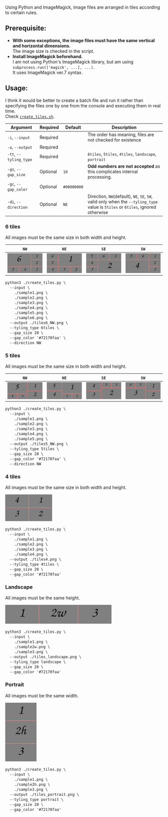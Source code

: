 Using Python and ImageMagick, image files are arranged in tiles according to certain rules.

## Prerequisite:

- **With some exceptions, the image files must have the same vertical and horizontal dimensions.**  
The image size is checked in the script.
- **Install ImageMagick beforehand.**  
I am not using Python's ImageMagick library, but am using `subprocess.run(['magick', ...], ...)`.  
It uses ImageMagick ver.7 syntax.


## Usage:

I think it would be better to create a batch file and run it rather than specifying the files one by one from the console and executing them in real time.  
Check [`create_tiles.sh`](./create_tiles.sh).

|Argument|Required|Default|Description|
|---|---|---|---|
|`-i`, `--input`|Required||The order has meaning, files are not checked for existence|
|`-o`, `--output`|Required|||
|`-tt`, `--tyling_type`|Required||`6tiles`, `5tiles`, `4tiles`, `landscape`, `portrait`|
|`-gs`, `--gap_size`|Optional|`10`|**Odd numbers are not accepted** as this complicates internal processing.|
|`-gc`, `--gap_color`|Optional|`#00000000`||
|`-di`, `--direction`|Optional|`NE`|Direction, `NW`(default), `NE`, `SE`, `SW`, valid only when the `--tyling_type` value is `5tiles` or `6tiles`, ignored otherwise|


### 6 tiles

All images must be the same size in both width and height.

|`NW`|`NE`|`SE`|`SW`|
|--|--|--|--|
|<img src="./tiles6_NW.png" width="150">|<img src="./tiles6_NE.png" width="150">|<img src="./tiles6_SE.png" width="150">|<img src="./tiles6_SW.png" width="150">|

```
python3 ./create_tiles.py \
  --input \
    ./sample1.png \
    ./sample2.png \
    ./sample3.png \
    ./sample4.png \
    ./sample5.png \
    ./sample6.png \
  --output ./tiles6_NW.png \
  --tyling_type 6tiles \
  --gap_size 20 \
  --gap_color '#72170faa' \
  --direction NW
```


### 5 tiles

All images must be the same size in both width and height.

|`NW`|`NE`|`SE`|`SW`|
|--|--|--|--|
|<img src="./tiles5_NW.png" width="150">|<img src="./tiles5_NE.png" width="150">|<img src="./tiles5_SE.png" width="150">|<img src="./tiles5_SW.png" width="150">|

```
python3 ./create_tiles.py \
  --input \
    ./sample1.png \
    ./sample2.png \
    ./sample3.png \
    ./sample4.png \
    ./sample5.png \
  --output ./tiles5_NW.png \
  --tyling_type 5tiles \
  --gap_size 20 \
  --gap_color '#72170faa' \
  --direction NW
```


### 4 tiles

All images must be the same size in both width and height.

<img src="./tiles4.png" width="150">

```
python3 ./create_tiles.py \
  --input \
    ./sample1.png \
    ./sample2.png \
    ./sample3.png \
    ./sample4.png \
  --output ./tiles4.png \
  --tyling_type 4tiles \
  --gap_size 20 \
  --gap_color '#72170faa'
```


### Landscape

All images must be the same height.

<img src="./tiles_landscape.png" height="60">

```
python3 ./create_tiles.py \
  --input \
    ./sample1.png \
    ./sample2w.png \
    ./sample3.png \
  --output ./tiles_landscape.png \
  --tyling_type landscape \
  --gap_size 20 \
  --gap_color '#72170faa'
```


### Portrait

All images must be the same width.

<img src="./tiles_portrait.png" width="100">

```
python3 ./create_tiles.py \
  --input \
    ./sample1.png \
    ./sample2h.png \
    ./sample3.png \
  --output ./tiles_portrait.png \
  --tyling_type portrait \
  --gap_size 20 \
  --gap_color '#72170faa'
```


<!-- -->
